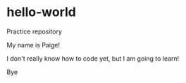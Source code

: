 # hello-world
Practice repository

My name is Paige!

I don't really know how to code yet, but I am going to learn!

Bye
